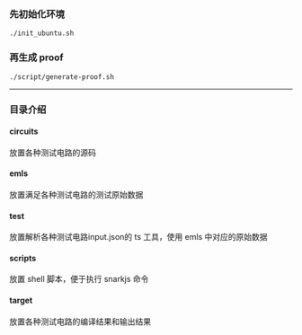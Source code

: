 ### 先初始化环境
```
./init_ubuntu.sh
```

### 再生成 proof
```
./script/generate-proof.sh
```


----
### 目录介绍
#### circuits
放置各种测试电路的源码

#### emls
放置满足各种测试电路的测试原始数据

#### test
放置解析各种测试电路input.json的 ts 工具，使用 emls 中对应的原始数据

#### scripts
放置 shell 脚本，便于执行 snarkjs 命令

#### target
放置各种测试电路的编译结果和输出结果
